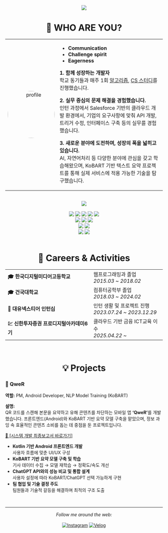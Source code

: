 <div align="center">
    <img src="https://capsule-render.vercel.app/api?type=waving&color=auto&height=200&section=header&text=호기심많은개발자&fontSize=90" />
    <h1>👋 WHO ARE YOU?</h1>
  <table>
    <tr>
      <td width="30%" align="center">
        <img src="https://github.com/user-attachments/assets/0f9678cf-bbec-42ed-b864-72d570f5d970" width="150" style="border-radius: 50%;" alt="profile"/>
      </td>
      <td width="70%" align="left">
        <ul>
          <li><strong>Communication</strong></li>
          <li><strong>Challenge spirit</strong></li>
          <li><strong>Eagerness</strong></li>
        </ul>
        <p><strong>1. 함께 성장하는 개발자</strong><br>
        학교 동기들과 매주 1회 
        <a href="https://github.com/takeitEasyhwan/Algorithm">알고리즘</a>, 
        <a href="https://www.notion.so/CS-1d59e0ff0ea5806cbb1fd61940b3403b?pvs=21">CS 스터디</a>를 진행했습니다.</p>
        <p><strong>2. 실무 중심의 문제 해결을 경험했습니다.</strong><br>
        인턴 과정에서 Salesforce 기반의 클라우드 개발 환경에서, 기업의 요구사항에 맞춰 API 개발, 트리거 수정, 인터페이스 구축 등의 실무를 경험했습니다.</p>
        <p><strong>3. 새로운 분야에 도전하며, 성장의 폭을 넓히고 있습니다.</strong><br>
        AI, 자연어처리 등 다양한 분야에 관심을 갖고 학습해왔으며, KoBART 기반 텍스트 요약 프로젝트를 통해 실제 서비스에 적용 가능한 기술을 탐구했습니다.</p>
      </td>
    </tr>
  </table>
</div>

<br>

<div align=center> 
  <img src="https://boj.profilecard.kr/info?username=wlghks0508" />
    <br><br>
  <img src="https://img.shields.io/badge/java-007396?style=for-the-badge&logo=OpenJDK&logoColor=white"> 
  <img src="https://img.shields.io/badge/Kotlin-7F52FF?style=for-the-badge&logo=KOTLIN&logoColor=white">
  <img src="https://img.shields.io/badge/python-3776AB?style=for-the-badge&logo=python&logoColor=white"> 
  <img src="https://img.shields.io/badge/C-A8B9CC?style=for-the-badge&logo=C&logoColor=white"> 
  <img src="https://img.shields.io/badge/C++-00599C?style=for-the-badge&logo=C%2B%2B&logoColor=white"/>
  <br>
  <img src="https://img.shields.io/badge/HTML5-E34F26?style=for-the-badge&logo=HTML5&logoColor=white"> 
  <img src="https://img.shields.io/badge/css-1572B6?style=for-the-badge&logo=css3&logoColor=white"> 
  <img src="https://img.shields.io/badge/javascript-F7DF1E?style=for-the-badge&logo=javascript&logoColor=black">
  <br>
  <img src="https://img.shields.io/badge/salesforce-00A1E0?style=for-the-badge&logo=salesforce&logoColor=white"> 
  <img src="https://img.shields.io/badge/Apex-17541F?style=for-the-badge&logo=salesforce&logoColor=black"> 
  <br>
  <img src="https://img.shields.io/badge/github-181717?style=for-the-badge&logo=github&logoColor=white">
  <img src="https://img.shields.io/badge/git-F05032?style=for-the-badge&logo=git&logoColor=white">
  <br>

</div>

<br>

<h1 align="center">📌 Careers & Activities</h1>
<div align="center">
  <table>
    <tr>
      <td><strong>🎓 한국디지털미디어고등학교</strong></td>
      <td>웹프로그래밍과 졸업<br><i>2015.03 ~ 2018.02</i></td>
    </tr>
    <tr>
      <td><strong>🎓 건국대학교</strong></td>
      <td>컴퓨터공학부 졸업<br><i>2018.03 ~ 2024.02</i></td>
    </tr>
    <tr>
      <td><strong>💼 대유넥스티어 인턴십</strong></td>
      <td>인턴 생활 및 프로젝트 진행<br><i>2023.07.24 ~ 2023.12.29</i></td>
    </tr>
    <tr>
      <td><strong>💹 신한투자증권 프로디지털아카데미6기</strong></td>
      <td>클라우드 기반 금융 ICT교육 이수<br><i>2025.04.22 ~ </i></td>
    </tr>
  </table>
</div>

<br>

<h1 align="center">💡 Projects</h1>
<h3 align="left">📱 QweR</h3>
<p><strong>역할:</strong> PM, Android Developer, NLP Model Training (KoBART)</p>
<p><strong>설명:</strong><br>
QR 코드를 스캔해 본문을 요약하고 유해 콘텐츠를 차단하는 모바일 앱 <strong>‘QweR’</strong>를 개발했습니다. 프론트엔드(Android)와 KoBART 기반 요약 모델 구축을 맡았으며, 정보 과잉 속 효율적인 콘텐츠 소비를 돕는 데 중점을 둔 프로젝트입니다.
</p>
<p>
<a href="https://www.notion.so/2-QweR-b832eedf1d334f62ba4a4f6306dd0a76?pvs=21" target="_blank">📄 [시스템 개발 최종보고서 바로가기]</a>
</p>
<ul>
  <li><strong>Kotlin 기반 Android 프론트엔드 개발</strong><br>
  사용자 흐름에 맞춘 UI/UX 구성</li>

  <li><strong>KoBART 기반 요약 모델 구축 및 학습</strong><br>
  기사 데이터 수집 → 모델 재학습 → 정확도/속도 개선</li>

  <li><strong>ChatGPT API와의 성능 비교 및 통합 설계</strong><br>
  사용자 설정에 따라 KoBART/ChatGPT 선택 가능하게 구현</li>

  <li><strong>팀 협업 및 기술 결정 주도</strong><br>
  팀원들과 기술적 갈등을 해결하며 최적의 구조 도출</li>
</ul>


<br>

***

<div align=center> 
  <i>Follow me around the web:</i>
  <br><br>
  <a href="https://www.instagram.com/_nxwhxj" target="_blank"><img src="https://img.shields.io/badge/Instagram-%23E4405F.svg?&style=flat-square&logo=instagram&logoColor=white" alt="Instagram"></a>
  <a href="https://velog.io/@wlghks0508" target="_blank"><img src="https://img.shields.io/badge/Velog-%230077B5.svg?&style=flat-square&logo=linkedin&logoColor=white" alt="Velog"></a>
</div>
